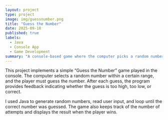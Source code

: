 ```yaml
---
layout: project
type: project
image: img/guessnumber.png
title: "Guess the Number"
date: 2025-09-18
published: true
labels:
  - Java
  - Console App
  - Game Development
summary: "A console-based game where the computer picks a random number and the player tries to guess it with feedback after each attempt."
---
```

This project implements a simple “Guess the Number” game played in the console. The computer selects a random number within a certain range, and the player must guess the number. After each guess, the program provides feedback indicating whether the guess is too high, too low, or correct.  

I used Java to generate random numbers, read user input, and loop until the correct number was guessed. The game also keeps track of the number of attempts and displays the result when the player wins.  
